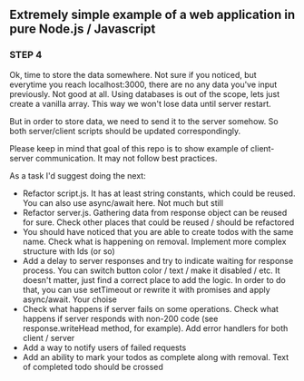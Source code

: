 ## Extremely simple example of a web application in pure Node.js / Javascript

### STEP 4

Ok, time to store the data somewhere. Not sure if you noticed, but everytime you reach localhost:3000, there are no any data you've input previously. Not good at all. Using databases is out of the scope, lets just create a vanilla array. This way we won't lose data until server restart.

But in order to store data, we need to send it to the server somehow. So both server/client scripts should be updated correspondingly.

Please keep in mind that goal of this repo is to show example of client-server communication. It may not follow best practices.

As a task I'd suggest doing the next:
* Refactor script.js. It has at least string constants, which could be reused. You can also use async/await here. Not much but still
* Refactor server.js. Gathering data from response object can be reused for sure. Check other places that could be reused / should be refactored
* You should have noticed that you are able to create todos with the same name. Check what is happening on removal. Implement more complex structure with Ids (or so)
* Add a delay to server responses and try to indicate waiting for response process. You can switch button color / text / make it disabled / etc. It doesn't matter, just find a correct place to add the logic. In order to do that, you can use setTimeout or rewrite it with promises and apply async/await. Your choise
* Check what happens if server fails on some operations. Check what happens if server responds with non-200 code (see response.writeHead method, for example). Add error handlers for both client / server
* Add a way to notify users of failed requests
* Add an ability to mark your todos as complete along with removal. Text of completed todo should be crossed
